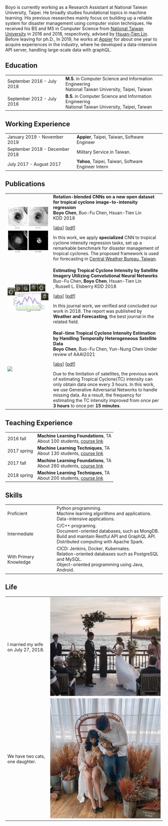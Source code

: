 Boyo is currently working as a Research Assistant at National Taiwan University, Taipei. He broadly studies foundational topics in machine learning. His previous researches mainly focus on building up a reliable system for disaster management using computer vision techniques. He received his BS and MS in Computer Science from [National Taiwan University](https://www.csie.ntu.edu.tw/main.php) in 2016 and 2018, respectively, advised by [Hsuan-Tien Lin](https://www.csie.ntu.edu.tw/~htlin/). Before leaving for ph.D., In 2019, he works at [Appier](https://www.appier.com/) for about one year to acquire experiences in the industry, where he developed a data-intensive API server, handling large-scale data with graphQL.


## <i class="fa fa-chevron-right"></i> Education

<table class="table table-hover">
  <tr>
    <td class="col-md-3">September 2016 - July 2018</td>
    <td>
        <strong>M.S.</strong> in Computer Science and Information Engineering
        <br>
      National Taiwan University, Taipei, Taiwan
    </td>
  </tr>
  <tr>
    <td class="col-md-3">September 2012 - July 2016</td>
    <td>
        <strong>B.S.</strong> in Computer Science and Information Engineering
        <br>
      National Taiwan University, Taipei, Taiwan
    </td>
  </tr>
</table>


## <i class="fa fa-chevron-right"></i> Working Experience
<table class="table table-hover">
  <tr>
    <td class='col-md-5'>January 2019 - November 2019</td>
    <td>
      <strong>Appier</strong>, Taipei, Taiwan, Software Engineer
    </td>
  </tr>
  <tr>
    <td class='col-md-5'>September 2018 - December 2018</td>
    <td>Military Service in Taiwan.</td>
  </tr>
  <tr>
    <td class='col-md-5'>July 2017 - August 2017</td>
    <td><strong>Yahoo</strong>, Taipei, Taiwan, Software Engineer Intern</td>
  </tr>
</table>


## <i class="fa fa-chevron-right"></i> Publications

<table class="table table-hover">
  <tr>
  <td class="col-md-3"><img src="images/publications/chen2018rotation.png"/></td>
  <td>
      <strong>Rotation-blended CNNs on a new open dataset for tropical cyclone image-to-intensity regression</strong><br>
      <strong>Boyo Chen</strong>, Buo-Fu Chen, Hsuan-Tien Lin<br>
      KDD 2018<br>
      
  [<a href='javascript:;'
      onclick='$("#abs_chen2018rotation").toggle()'>abs</a>] [<a href='https://www.csie.ntu.edu.tw/~htlin/paper/doc/kdd18tcir.pdf' target='_blank'>pdf</a>] <br>
      
  <div id="abs_chen2018rotation" style="text-align: justify; display: none" markdown="1">
  Tropical cyclone (TC) is a type of severe weather systems that occur in tropical regions. Accurate estimation of TC intensity is crucial for disaster management. Moreover, the intensity estimation task is the key to understand and forecast the behavior of TCs better. Recently, the task has begun to attract attention from not only meteorologists but also data scientists. Nevertheless, it is hard to stimulate joint research between both types of scholars without a benchmark dataset to work on together. In this work, we release a such a benchmark dataset, which is a new open dataset collected from satellite remote sensing, for the TC-image-to-intensity estimation task. We also propose a novel model to solve this task based on the convolutional neural network (CNN). We discover that the usual CNN, which is mature for object recognition, requires several modifications when being used for the intensity estimation task. Furthermore, we combine the domain knowledge of meteorologists, such as the rotation- invariance of TCs, into our model design to reach better performance. Experimental results on the released benchmark dataset verify that the proposed model is among the most accurate models that can be used for TC intensity estimation, while being relatively more stable across all situations. The results demonstrate the potential of applying data science for meteorology study.
  </div>

  In this work, we apply <strong>specialized</strong> CNN to tropical cyclone intensity regression tasks, set up a remarkable benchmark for disaster management of tropical cyclones. The proposed framework is used for forecasting in <a href="https://www.cwb.gov.tw/eng/">Central Weather Bureau, Taiwan</a>.
  </td>
  </tr>

  <tr>
  <td class="col-md-3"><img src="images/publications/chen2019estimating.png"/></td>
  <td>
      <strong>Estimating Tropical Cyclone Intensity by Satellite Imagery Utilizing Convolutional Neural Networks</strong><br>
      Buo-Fu Chen, <strong>Boyo Chen</strong>, Hsuan-Tien Lin<br>, Russell L. Elsberry
      KDD 2018<br>
      
  [<a href='javascript:;'
      onclick='$("#abs_chen2019estimating").toggle()'>abs</a>] [<a href='https://journals.ametsoc.org/waf/article/34/2/447/291' target='_blank'>pdf</a>] <br>
      
  <div id="abs_chen2019estimating" style="text-align: justify; display: none" markdown="1">
  Accurately estimating tropical cyclone (TC) intensity is one of the most critical steps in TC forecasting and disaster warning/management. For over 40 years, the Dvorak technique (and several improved versions) has been applied for estimating TC intensity by forecasters worldwide. However, the operational Dvorak techniques primarily used in various agencies have several deficiencies, such as inherent subjectivity leading to inconsistent intensity estimates within various basins. This collaborative study between meteorologists and data scientists has developed a deep-learning model using satellite imagery to estimate TC intensity. The conventional convolutional neural network (CNN), which is a mature technology for object classification, requires several modifications when being used for directly estimating TC intensity (a regression task). Compared to the Dvorak technique, the CNN model proposed here is objective and consistent among various basins; it has been trained with satellite infrared brightness temperature and microwave rain-rate data from 1097 global TCs during 2003–14 and optimized with data from 188 TCs during 2015–16. This paper also introduces an upgraded version that further improves the accuracy by using additional TC information (i.e., basin, day of year, local time, longitude, and latitude) and applying a postsmoothing procedure. An independent testing dataset of 94 global TCs during 2017 has been used to evaluate the model performance. A root-mean-square intensity difference of 8.39 kt (1 kt ≈ 0.51 m s−1) is achieved relative to the best track intensities. For a subset of 482 samples analyzed with reconnaissance observations, a root-mean-square intensity difference of 8.79 kt is achieved.
  </div>

  In this journal work, we verified and concluded our work in 2018. The report was published by <strong>Weather and Forecasting</strong>, the best journal in the related field.
  </td>
  </tr>

  <tr>
  <td class="col-md-3"><img src="images/publications/chen2021real.png"/></td>
  <td>
      <strong>Real-time Tropical Cyclone Intensity Estimation by Handling Temporally Heterogeneous Satellite Data</strong><br>
      <strong>Boyo Chen</strong>, Buo-Fu Chen, Yun-Nung Chen
      Under review of AAAI2021<br>
      
  [<a href='javascript:;'
      onclick='$("#abs_chen2021real").toggle()'>abs</a>] [<a href='https://arxiv.org/abs/2010.14977' target='_blank'>pdf</a>] <br>
      
  <div id="abs_chen2021real" style="text-align: justify; display: none" markdown="1">
  Analyzing big geophysical observational data collected by multiple advanced sensors on various satellite platforms promotes our understanding of the geophysical system. For instance, convolutional neural networks (CNN) have achieved great success in estimating tropical cyclone (TC) intensity based on satellite data with fixed temporal frequency (e.g., 3 h). However, to achieve more timely (under 30 min) and accurate TC intensity estimates, a deep learning model is demanded to handle temporally-heterogeneous satellite observations. Specifically, infrared (IR1) and water vapor (WV) images are available under every 15 minutes, while passive microwave rain rate (PMW) is available for about every 3 hours. Meanwhile, the visible (VIS) channel is severely affected by noise and sunlight intensity, making it difficult to be utilized. Therefore, we propose a novel framework that combines generative adversarial network (GAN) with CNN. The model utilizes all data, including VIS and PMW information, during the training phase and eventually uses only the high-frequent IR1 and WV data for providing intensity estimates during the predicting phase. Experimental results demonstrate that the hybrid GAN-CNN framework achieves comparable precision to the state-of-the-art models, while possessing the capability of increasing the maximum estimation frequency from 3 hours to less than 15 minutes.
  </div>
  Due to the limitation of satellites, the previous work of estimating Tropical Cyclone(TC) intensity can only obtain data once every 3 hours. In this work, we use Generative Adversarial Networks to handle missing data. As a result, the frequency for estimating the TC intensity improved from once per <strong>3 hours</strong> to once per <strong>15 minutes</strong>.
  </td>
  </tr>
</table>


## <i class="fa fa-chevron-right"></i> Teaching Experience

<table class="table table-hover">
  <tr>
    <td class='col-md-2'>2016 fall</td>
    <td>
      <strong>Machine Learning Foundations</strong>, TA<br>
      About 100 students, <a href="https://www.csie.ntu.edu.tw/~htlin/course/mlfound16fall">course link</a>
    </td>
  </tr>
  <tr>
    <td class='col-md-2'>2017 spring</td>
    <td>
      <strong>Machine Learning Techniques</strong>, TA<br>
      About 130 students, <a href="https://www.csie.ntu.edu.tw/~htlin/course/mltech17spring">course link</a>
    </td>
  </tr>
  <tr>
    <td class='col-md-2'>2017 fall</td>
    <td>
      <strong>Machine Learning Foundations</strong>, TA<br>
      About 260 students, <a href="https://www.csie.ntu.edu.tw/~htlin/course/mlfound17fall">course link</a>
    </td>
  </tr>
  <tr>
    <td class='col-md-2'>2018 spring</td>
    <td>
      <strong>Machine Learning Techniques</strong>, TA<br>
      About 200 students, <a href="https://www.csie.ntu.edu.tw/~htlin/course/mltech18spring">course link</a>
    </td>
  </tr>
</table>


## <i class="fa fa-chevron-right"></i> Skills

<table class="table table-hover">
  <tr>
    <td class='col-md-3'>Proficient</td>
    <td>
      Python programming.<br>
      Machine learning algorithms and applications.<br>
      Data-intensive applications.
    </td>
  </tr>
  <tr>
    <td class='col-md-3'>Intermediate</td>
    <td>
      C/C++ programing.<br>
      Document-oriented databases, such as MongDB.<br>
      Build and maintain Restful API and GraphQL API.<br>
      Distributed computing with Apache Spark.
    </td>
  </tr>
  <tr>
    <td class='col-md-3'>With Primary Knowledge</td>
    <td>
      CICD: Jenkins, Docker, Kubernates.<br>
      Relation-oriented databases such as PostgreSQL and MySQL.<br>
      Object-oriented programming using Java, Android.
    </td>
  </tr>
</table>


## <i class="fa fa-chevron-right"></i> Life

<table class="table table-hover">
  <tr>
    <td class='col-md-3'>I married my wife on July 27, 2018.</td>
    <td class='col-md-1'>
      <a href="/images/wedding_large.png">
        <img src="images/wedding.png"/>
      </a>
    </td>
  </tr>
  <tr>
    <td class='col-md-3'>We have two cats, one daughter.</td>
    <td class='col-md-1'>
      <a href="/images/family.png">
        <img src="images/family.png"/>
      </a>
    </td>
  </tr>
</table>
